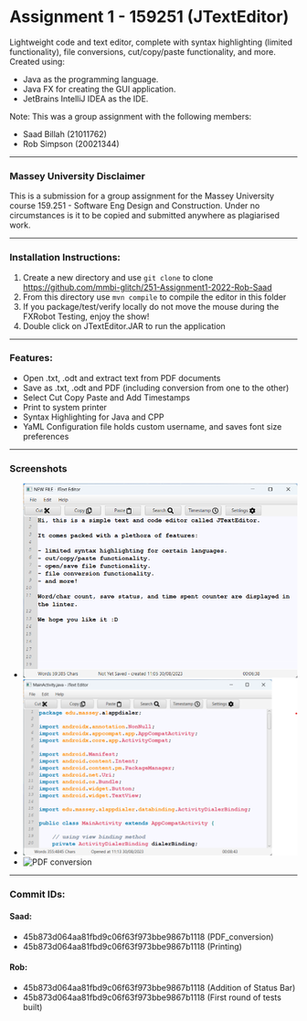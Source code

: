 # Assignment 1 - 159251 (JTextEditor) 

Lightweight code and text editor, complete with syntax highlighting (limited functionality), file conversions, cut/copy/paste functionality, and more. Created using:
- Java as the programming language.
- Java FX for creating the GUI application.
- JetBrains IntelliJ IDEA as the IDE.

Note: This was a group assignment with the following members:
- Saad Billah (21011762)
- Rob Simpson (20021344)

---

### Massey University Disclaimer

This is a submission for a group assignment for the Massey University course 159.251 - Software Eng Design and Construction. Under no circumstances is it to be copied and submitted anywhere as plagiarised work.

---

### Installation Instructions:
1. Create a new directory and use `git clone` to clone https://github.com/mmbi-glitch/251-Assignment1-2022-Rob-Saad
2. From this directory use `mvn compile` to compile the editor in this folder
3. If you package/test/verify locally do not move the mouse during the FXRobot Testing, enjoy the show!
4. Double click on JTextEditor.JAR to run the application

---

### Features:
- Open .txt, .odt and extract text from PDF documents
- Save as .txt, .odt and PDF (including conversion from one to the other)
- Select Cut Copy Paste and Add Timestamps
- Print to system printer
- Syntax Highlighting for Java and CPP
- YaML Configuration file holds custom username, and saves font size preferences

---

### Screenshots

- ![Text editor](text-editor-gui.png)
- ![Syntax highlighting](text-editor-syntax-highlighting.png)
- ![PDF conversion](text-editor-pdf-save.png) 

---

### Commit IDs:
#### Saad: 
- 45b873d064aa81fbd9c06f63f973bbe9867b1118 (PDF_conversion)
- 45b873d064aa81fbd9c06f63f973bbe9867b1118 (Printing)
#### Rob: 
- 45b873d064aa81fbd9c06f63f973bbe9867b1118 (Addition of Status Bar)
- 45b873d064aa81fbd9c06f63f973bbe9867b1118 (First round of tests built)
